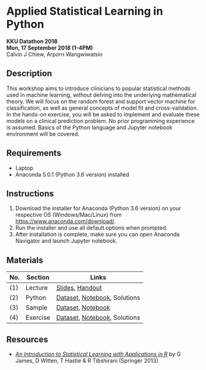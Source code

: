 # Applied Statistical Learning in Python
**KKU Datathon 2018**<br>
**Mon, 17 September 2018 (1-4PM)**<br>
Calvin J Chiew, Arporn Wangwiwatsin

## Description
This workshop aims to introduce clinicians to popular statistical methods used in machine learning, without delving into the underlying mathematical theory. We will focus on the random forest and support vector machine for classification, as well as general concepts of model fit and cross-validation. In the hands-on exercise, you will be asked to implement and evaluate these models on a clinical prediction problem. No prior programming experience is assumed. Basics of the Python language and Jupyter notebook environment will be covered.

## Requirements
- Laptop
- Anaconda 5.0.1 (Python 3.6 version) installed

## Instructions
1. Download the installer for Anaconda (Python 3.6 version) on your respective OS (Windows/Mac/Linux) from https://www.anaconda.com/download/.
2. Run the installer and use all default options when prompted.
3. After installation is complete, make sure you can open Anaconda Navigator and launch Jupyter notebook.

## Materials

No. | Section  | Links
--- | -------- | --------
(1) | Lecture  | [Slides](lecture/Slides.pdf), [Handout](lecture/handout.md)
(2) | Python   | [Dataset](python/births.csv), [Notebook](python/Python.ipynb), Solutions
(3) | Sample   | [Dataset](sample/lungsample.csv), [Notebook](sample/Lung.ipynb)
(4) | Exercise | [Dataset](exercise/leukemia.csv), [Notebook](exercise/Leukemia.ipynb), Solutions

## Resources

- *[An Introduction to Statistical Learning with Applications in R](http://www-bcf.usc.edu/~gareth/ISL/)* by G James, D Witten, T Hastie & R Tibshirani (Springer 2013)
